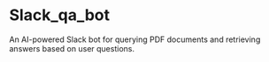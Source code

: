# Slack_qa_bot
An AI-powered Slack bot for querying PDF documents and retrieving answers based on user questions.
